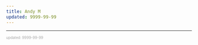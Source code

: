```yaml
---
title: Andy M
updated: 9999-99-99
---
```



---

<sup><sub><font color="#a6a6a6">updated: 9999-99-99</font></sub></sup>